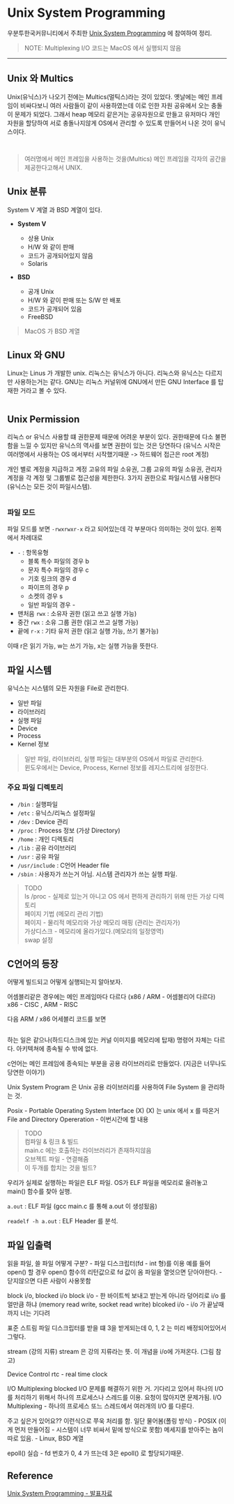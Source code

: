 # Unix System Programming
우분투한국커뮤니티에서 주최한 [Unix System Programming](https://festa.io/events/247) 에 참여하여 정리.

> NOTE: Multiplexing I/O 코드는 MacOS 에서 실행되지 않음

---
## Unix 와 Multics

Unix(유닉스)가 나오기 전에는 Multics(멀틱스)라는 것이 있었다. 옛날에는 메인 프레임이 비싸다보니 여러 사람들이 같이 사용하였는데 이로 인한 자원 공유에서 오는 충돌이 문제가 되었다. 그래서 heap 메모리 같은거는 공유자원으로 만들고 유저마다 개인 자원을 할당하여 서로 충돌나지않게 OS에서 관리할 수 있도록 만들어서 나온 것이 유닉스이다.   

![]()

![]()

> 여러명에서 메인 프레임을 사용하는 것을(Multics) 메인 프레임을 각자의 공간을 제공한다고해서 UNIX.

## Unix 분류
System V 계열 과 BSD 계열이 있다.

* **System V**
    - 상용 Unix
    - H/W 와 같이 판매
    - 코드가 공개되어있지 않음
    - Solaris

* **BSD**
    - 공개 Unix
    - H/W 와 같이 판매 또는 S/W 만 배포
    - 코드가 공개되어 있음
    - FreeBSD

> MacOS 가 BSD 계열

## Linux 와 GNU
Linux는 Linus 가 개발한 unix. 리눅스는 유닉스가 아니다. 리눅스와 유닉스는 다르지만 사용하는거는 같다. GNU는 리눅스 커널위에 GNU에서 만든 GNU Interface 를 탑재한 거라고 볼 수 있다.

![]()

## Unix Permission
리눅스 or 유닉스 사용할 떄 권한문제 때문에 어려운 부분이 있다. 권한때문에 다소 불편함을 느낄 수 있지만 유닉스의 역사를 보면 권한이 있는 것은 당연하다 (유닉스 시작은 여러명에서 사용하는 OS 에서부터 시작했기때문 -> 하드웨어 접근은 root 계정) 

개인 별로 계정을 지급하고 계정 고유의 파일 소유권, 그룹 고유의 파일 소유권, 관리자 계정을 각 계정 및 그룹별로 접근성을 제한한다. 3가지 권한으로 파일시스템 사용헌다(유닉스는 모든 것이 파일시스템). 

![]()

### 파일 모드

파일 모드를 보면 `-rwxrwxr-x` 라고 되어있는데 각 부분마다 의미하는 것이 있다.
왼쪽에서 차례대로
- `-` : 항목유형
    - 블록 특수 파일의 경우 b
    - 문자 특수 파일의 경우 c
    - 기호 링크의 경우 d
    - 파이프의 경우 p
    - 소켓의 경우 s
    - 일반 파일의 경우 -
- 맨처음 `rwx` : 소유자 권한 (읽고 쓰고 실행 가능)
- 중간 `rwx` : 소유 그룹 권한 (읽고 쓰고 실행 가능)
- 끝에 `r-x` : 기타 유저 권한 (읽고 실행 가능, 쓰기 불가능)

이때 r은 읽기 가능, w는 쓰기 가능, x는 실행 가능을 뜻한다. 

## 파일 시스템
유닉스는 시스템의 모든 자원을 File로 관리한다.

- 일반 파일
- 라이브러리
- 실행 파일
- Device
- Process
- Kernel 정보

> 일반 파일, 라이브러리, 실행 파일는 대부분의 OS에서 파일로 관리한다. </br>
> 윈도우에서는 Device, Process, Kernel 정보를 레지스트리에 설정한다.

### 주요 파일 디렉토리

- `/bin` : 실행파일
- `/etc` : 유닉스/리눅스 설정파일
- `/dev` : Device 관리
- `/proc` : Process 정보 (가상 Directory)
- `/home` : 개인 디렉토리
- `/lib` : 공유 라이브러리
- `/usr` : 공유 파일
- `/usr/include` : C언어 Header file
- `/sbin` : 사용자가 쓰는거 아님. 시스템 관리자가 쓰는 실행 파일.

> TODO </br>
> ls /proc - 실제로 있는거 아니고 OS 에서 편하게 관리하기 위해 만든 가상 디렉토리 </br>
> 페이지 기법 (메모리 관리 기법) </br>
> 페이지 - 물리적 메모리와 가상 메모리 매핑 (관리는 관리자가) </br>
> 가상디스크 - 메모리에 올라가있다.(메모리의 일정영역) </br>
> swap 설정



## C언어의 등장

어떻게 빌드되고 어떻게 실행되는지 알아보자.

어셈블리같은 경우에는 메인 프레임마다 다르다 (x86 / ARM - 어셈블리어 다르다) x86 - CISC , ARM - RISC

다음 ARM / x86 어세블리 코드를 보면

![]()

하는 일은 같으나(하드디스크에 있는 커널 이미지를 메모리에 탑재) 명령어 자체는 다르다. 아키텍쳐에 종속될 수 밖에 없다.

c언어는 메인 프레임에 종속되는 부분을 공용 라이브러리로 만들었다. (지금은 너무나도 당연한 이야기)

Unix System Program 은 Unix 공용 라이브러리를 사용하여 File System 을 관리하는 것.

Posix - Portable Operating System Interface (X)
(X) 는 unix 에서 x 를 따온거
File and Directory Opereration - 이번시간에 할 내용

> TODO </br>
> 컴파일 & 링크 & 빌드 </br>
> main.c 에는 호출하는 라이브러리가 존재하지않음 </br>
> 오브젝트 파일 - 연결해줌 </br>
> 이 두개를 합치는 것을 빌드?


우리가 실제로 실행하는 파일은 ELF 파일.
OS가 ELF 파일을 메모리로 올려놓고 main() 함수를 찾아 실행.

`a.out` : ELF 파일 (gcc main.c 를 통해 a.out 이 생성됬음)

`readelf -h a.out` : ELF Header 를 분석.

## 파일 입출력

읽을 파일, 쓸 파일 어떻게 구분? - 파일 디스크립터(fd - int 형)를 이용
예를 들어 open() 할 경우 open() 함수의 리턴값으로 fd 값이 옴
파일을 열엇으면 닫아야한다. - 닫지않으면 다른 사람이 사용못함

block i/o, blocked i/o
block i/o - 한 바이트씩 보내고 받는게 아니라 덩어리로 i/o 를 얼만큼 하냐 (memory read write, socket read write)
blcoked i/o - i/o 가 끝날때까지 너는 기다려

표준 스트림
파일 디스크립터를 받을 떄 3을 받게되는데 0, 1, 2 는 미리 배정되어있어서 그렇다.

stream (강의 지류)
stream 은 강의 지류라는 뜻. 이 개념을 i/o에 가져온다. (그림 참고)

Device Control
rtc - real time clock

I/O Multiplexing
blocked I/O 문제를 해결하기 위한 거.
기다리고 있어서 하나의 I/O 를 처리하기 위해서 하나의 프로세스나 스레드를 이용. 요청이 많아지면 문제가됨.
I/O Multiplexing - 하나의 프로세스 또느 스레드에서 여러개의 I/O 를 다룬다.

주고 싶은거 있어요?? 이런식으로 쭈욱 처리를 함. 일단 물어봄(폴링 방식) - POSIX (이게 먼저 만들어짐 - 시스템이 너무 비싸서 밑에 방식으로 못함)
메세지를 받아주는 놈이 따로 있음. - Linux, BSD 계열

epoll() 실습 - fd 번호가 0, 4 가 뜨는데
3은 epoll() 로 할당되기때문.


## Reference

[Unix System Programming - 발표자료](https://docs.google.com/presentation/d/10LI8cRAjKIDCircnoIbfwlmhKiOPFOeogXtV-q1joEU)